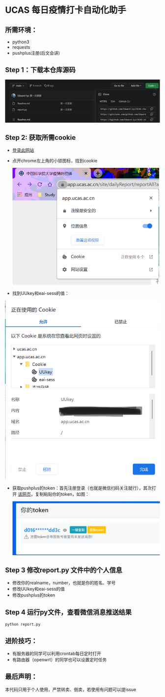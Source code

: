 # UCAS 每日疫情打卡自动化助手

## 所需环境：

- python3
- requests
- pushplus注册(后文会讲)

## Step 1：下载本仓库源码

![](photos/photo1.png)

## Step 2: 获取所需cookie

- [登录此网站](https://app.ucas.ac.cn/site/dailyReport/reportAll?appid=9)

- 点开chrome左上角的小锁图标，找到cookie

  ![](photos/photo2.png)

- 找到UUkey和eai-sess的值：

![](photos/photo3.png)

- 获取pushplus的token：首先注册登录（也就是微信扫码关注就行），其次打开 [该网页](https://www.pushplus.plus/push1.html)，复制粘贴你的token，如图：

  ![](photos/photo4.png)

## Step 3 修改report.py 文件中的个人信息

- 修改你的realname，number，也就是你的姓名、学号
- 修改UUkey和eai-sess的值
- 修改pushplus的token

## Step 4 运行py文件，查看微信消息推送结果

```
python report.py
```

## 进阶技巧：

- 有服务器的同学可以利用crontab每日定时打开
- 有路由器（openwrt）的同学也可以设置定时任务

## 最后声明：

本代码只用于个人使用，严禁转卖、倒卖，若使用有问题可以提issue